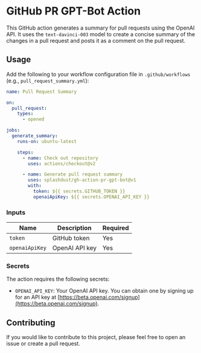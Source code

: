 # GitHub PR GPT-Bot Action

This GitHub action generates a summary for pull requests using the OpenAI API. It uses the `text-davinci-003` model to create a concise summary of the changes in a pull request and posts it as a comment on the pull request.

## Usage

Add the following to your workflow configuration file in `.github/workflows` (e.g., `pull_request_summary.yml`):

```yaml
name: Pull Request Summary

on:
  pull_request:
    types:
      - opened

jobs:
  generate_summary:
    runs-on: ubuntu-latest

    steps:
      - name: Check out repository
        uses: actions/checkout@v2

      - name: Generate pull request summary
        uses: splashdust/gh-action-pr-gpt-bot@v1
        with:
          token: ${{ secrets.GITHUB_TOKEN }}
          openaiApiKey: ${{ secrets.OPENAI_API_KEY }}
```

### Inputs

| Name           | Description    | Required |
| -------------- | -------------- | -------- |
| `token`        | GitHub token   | Yes      |
| `openaiApiKey` | OpenAI API key | Yes      |

### Secrets

The action requires the following secrets:

- `OPENAI_API_KEY`: Your OpenAI API key. You can obtain one by signing up for an API key at [https://beta.openai.com/signup](https://beta.openai.com/signup).

## Contributing

If you would like to contribute to this project, please feel free to open an issue or create a pull request.
